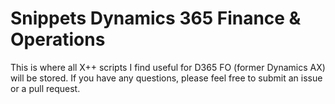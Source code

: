 # Snippets Dynamics 365 Finance & Operations
This is where all X++ scripts I find useful for D365 FO (former Dynamics AX) will be stored. If you have any questions, please feel free to submit an issue or a pull request.
